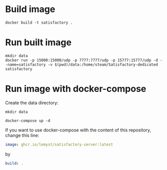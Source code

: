 # Build image
```shell
docker build -t satisfactory .
```

# Run built image
```shell
mkdir data
docker run -p 15000:15000/udp -p 7777:7777/udp -p 15777:15777/udp -d --name=satisfactory -v $(pwd)/data:/home/steam/Satisfactory-dedicated satisfactory
```

# Run image with docker-compose

Create the data directory:
```shell
mkdir data
```


```shell
docker-compose up -d
```

If you want to use docker-compose with the content of this repository, change this line:
```yaml
image: ghcr.io/lemyst/satisfactory-server:latest
```
by
```yaml
build: .
```
